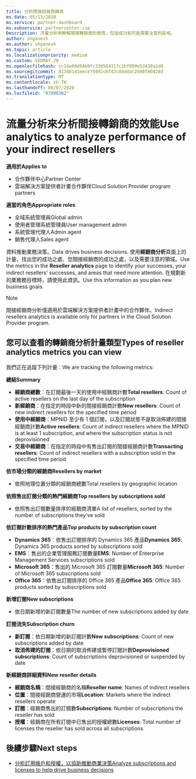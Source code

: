 ```yaml
---
title: 分析間接經銷商績效
ms.date: 05/13/2020
ms.service: partner-dashboard
ms.subservice: partnercenter-csp
Description: 流量分析來瞭解間接轉銷商的表現，包括成功和可能需要注意的區域。
author: shganesh
ms.author: shganesh
ms.topic: article
ms.localizationpriority: medium
ms.custom: SEOMAY.20
ms.openlocfilehash: cc14a98d6460fc330564317c1bf089e53438a1d0
ms.sourcegitcommit: 81348141eece79492c6f43c84ddac2b98f80428d
ms.translationtype: MT
ms.contentlocale: zh-TW
ms.lasthandoff: 08/07/2020
ms.locfileid: "87998362"
---
```

# <a name="use-analytics-to-analyze-performance-of-your-indirect-resellers"></a><span data-ttu-id="110b0-103">流量分析來分析間接轉銷商的效能</span><span class="sxs-lookup"><span data-stu-id="110b0-103">Use analytics to analyze performance of your indirect resellers</span></span>

<span data-ttu-id="110b0-104">**適用於**</span><span class="sxs-lookup"><span data-stu-id="110b0-104">**Applies to**</span></span>

- <span data-ttu-id="110b0-105">合作夥伴中心</span><span class="sxs-lookup"><span data-stu-id="110b0-105">Partner Center</span></span>
- <span data-ttu-id="110b0-106">雲端解決方案提供者計畫合作夥伴</span><span class="sxs-lookup"><span data-stu-id="110b0-106">Cloud Solution Provider program partners</span></span>

<span data-ttu-id="110b0-107">**適當的角色**</span><span class="sxs-lookup"><span data-stu-id="110b0-107">**Appropriate roles**</span></span>

- <span data-ttu-id="110b0-108">全域系統管理員</span><span class="sxs-lookup"><span data-stu-id="110b0-108">Global admin</span></span>
- <span data-ttu-id="110b0-109">使用者管理系統管理員</span><span class="sxs-lookup"><span data-stu-id="110b0-109">User management admin</span></span>
- <span data-ttu-id="110b0-110">系統管理代理人</span><span class="sxs-lookup"><span data-stu-id="110b0-110">Admin agent</span></span>
- <span data-ttu-id="110b0-111">銷售代理人</span><span class="sxs-lookup"><span data-stu-id="110b0-111">Sales agent</span></span>

<span data-ttu-id="110b0-112">資料推動業務決策。</span><span class="sxs-lookup"><span data-stu-id="110b0-112">Data drives business decisions.</span></span> <span data-ttu-id="110b0-113">使用**經銷商分析**頁面上的計量，找出您的成功之處、您間接經銷商的成功之處，以及需要注意的領域。</span><span class="sxs-lookup"><span data-stu-id="110b0-113">Use the metrics in the **Reseller analytics** page to identify your successes, your indirect resellers' successes, and areas that need more attention.</span></span> <span data-ttu-id="110b0-114">在規劃新的業務務目標時，請使用此資訊。</span><span class="sxs-lookup"><span data-stu-id="110b0-114">Use this information as you plan new business goals.</span></span>

> [!NOTE]
> <span data-ttu-id="110b0-115">間接經銷商分析僅適用於雲端解決方案提供者計畫中的合作夥伴。</span><span class="sxs-lookup"><span data-stu-id="110b0-115">Indirect resellers analytics is available only for partners in the Cloud Solution Provider program.</span></span>

## <a name="types-of-reseller-analytics-metrics-you-can-view"></a><span data-ttu-id="110b0-116">您可以查看的轉銷商分析計量類型</span><span class="sxs-lookup"><span data-stu-id="110b0-116">Types of reseller analytics metrics you can view</span></span>

<span data-ttu-id="110b0-117">我們正在追蹤下列計量︰</span><span class="sxs-lookup"><span data-stu-id="110b0-117">We are tracking the following metrics:</span></span>

<span data-ttu-id="110b0-118">**總結**</span><span class="sxs-lookup"><span data-stu-id="110b0-118">**Summary**</span></span>  
 - <span data-ttu-id="110b0-119">**經銷商總數**：在訂閱最後一天的使用中經銷商計數</span><span class="sxs-lookup"><span data-stu-id="110b0-119">**Total resellers**: Count of active resellers on the last day of the subscription</span></span>  
 - <span data-ttu-id="110b0-120">**新經銷商**：在指定的時段中新的間接經銷商計數</span><span class="sxs-lookup"><span data-stu-id="110b0-120">**New resellers**: Count of new indirect resellers for the specified time period</span></span>  
 - <span data-ttu-id="110b0-121">**使用中經銷商**：MPNID 至少有 1 個訂閱，以及訂閱狀態不是取消佈建的間接經銷商計數</span><span class="sxs-lookup"><span data-stu-id="110b0-121">**Active resellers**: Count of indirect resellers where the MPNID is at least 1 subscription, and where the subscription status is not deprovisioned</span></span>  
 - <span data-ttu-id="110b0-122">**交易中經銷商**：在指定的時段中有售出訂閱的間接經銷商計數</span><span class="sxs-lookup"><span data-stu-id="110b0-122">**Transacting resellers**: Count of indirect resellers with a subscription sold in the specified time period</span></span>  

<span data-ttu-id="110b0-123">**依市場分類的經銷商**</span><span class="sxs-lookup"><span data-stu-id="110b0-123">**Resellers by market**</span></span>  
 - <span data-ttu-id="110b0-124">依照地理位置分類的經銷商總數</span><span class="sxs-lookup"><span data-stu-id="110b0-124">Total resellers by geographic location</span></span>  

<span data-ttu-id="110b0-125">**依照售出訂閱分類的熱門經銷商**</span><span class="sxs-lookup"><span data-stu-id="110b0-125">**Top resellers by subscriptions sold**</span></span>
 - <span data-ttu-id="110b0-126">依照售出訂閱數量排序的經銷商清單</span><span class="sxs-lookup"><span data-stu-id="110b0-126">A list of resellers, sorted by the number of subscriptions they've sold</span></span>  

<span data-ttu-id="110b0-127">**依訂閱計數排序的熱門產品**</span><span class="sxs-lookup"><span data-stu-id="110b0-127">**Top products by subscription count**</span></span>  
 - <span data-ttu-id="110b0-128">**Dynamics 365**：依售出訂閱排序的 Dynamics 365 產品</span><span class="sxs-lookup"><span data-stu-id="110b0-128">**Dynamics 365**: Dynamics 365 products sorted by subscriptions sold</span></span>  
 - <span data-ttu-id="110b0-129">**EMS**：售出的企業管理服務訂閱數量</span><span class="sxs-lookup"><span data-stu-id="110b0-129">**EMS**: Number of Enterprise Management Services subscriptions sold</span></span>  
 - <span data-ttu-id="110b0-130">**Microsoft 365**：售出的 Microsoft 365 訂閱數量</span><span class="sxs-lookup"><span data-stu-id="110b0-130">**Microsoft 365**: Number of Microsoft 365 subscriptions sold</span></span>  
 - <span data-ttu-id="110b0-131">**Office 365**：依售出訂閱排序的 Office 365 產品</span><span class="sxs-lookup"><span data-stu-id="110b0-131">**Office 365**: Office 365 products sorted by subscriptions sold</span></span>  

<span data-ttu-id="110b0-132">**新增訂閱**</span><span class="sxs-lookup"><span data-stu-id="110b0-132">**New subscriptions**</span></span>  
 - <span data-ttu-id="110b0-133">依日期新增的新訂閱數量</span><span class="sxs-lookup"><span data-stu-id="110b0-133">The number of new subscriptions added by date</span></span>  

<span data-ttu-id="110b0-134">**訂閱流失**</span><span class="sxs-lookup"><span data-stu-id="110b0-134">**Subscription churn**</span></span>  
 - <span data-ttu-id="110b0-135">**新訂閱**：依日期新增的新訂閱計數</span><span class="sxs-lookup"><span data-stu-id="110b0-135">**New subscriptions**: Count of new subscriptions added by date</span></span>  
 - <span data-ttu-id="110b0-136">**取消佈建的訂閱**：依日期的取消佈建或暫停訂閱計數</span><span class="sxs-lookup"><span data-stu-id="110b0-136">**Deprovisioned subscriptions**: Count of subscriptions deprovisioned or suspended by date</span></span>  

<span data-ttu-id="110b0-137">**新經銷商詳細資料**</span><span class="sxs-lookup"><span data-stu-id="110b0-137">**New reseller details**</span></span>  
 - <span data-ttu-id="110b0-138">**經銷商名稱**：間接經銷商的名稱</span><span class="sxs-lookup"><span data-stu-id="110b0-138">**Reseller name**: Names of indirect resellers</span></span>  
 - <span data-ttu-id="110b0-139">**位置**：間接經銷商營運的市場</span><span class="sxs-lookup"><span data-stu-id="110b0-139">**Location**: Markets where the indirect resellers operate</span></span>  
 - <span data-ttu-id="110b0-140">**訂閱**：經銷商售出的訂閱數</span><span class="sxs-lookup"><span data-stu-id="110b0-140">**Subscriptions**: Number of subscriptions the reseller has sold</span></span>  
 - <span data-ttu-id="110b0-141">**授權**：經銷商在所有訂閱中已售出的授權總數</span><span class="sxs-lookup"><span data-stu-id="110b0-141">**Licenses**: Total number of licenses the reseller has sold across all subscriptions</span></span>  
  
## <a name="next-steps"></a><span data-ttu-id="110b0-142">後續步驟</span><span class="sxs-lookup"><span data-stu-id="110b0-142">Next steps</span></span>

- [<span data-ttu-id="110b0-143">分析訂用帳戶和授權，以協助推動商業決策</span><span class="sxs-lookup"><span data-stu-id="110b0-143">Analyze subscriptions and licenses to help drive business decisions</span></span>](analyze-subscriptions-licenses.md)